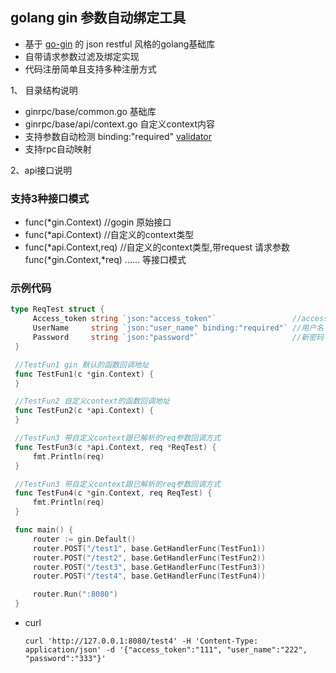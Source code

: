 ## golang gin 参数自动绑定工具
- 基于 [go-gin](https://github.com/gin-gonic/gin) 的 json restful 风格的golang基础库
- 自带请求参数过滤及绑定实现
- 代码注册简单且支持多种注册方式

1、 目录结构说明

- ginrpc/base/common.go 基础库
- ginrpc/base/api/context.go 自定义context内容
- 支持参数自动检测 binding:"required"  [validator](go-playground/validator.v8)
- 支持rpc自动映射

2、api接口说明

### 支持3种接口模式

- func(*gin.Context) //gogin 原始接口
- func(*api.Context) //自定义的context类型
- func(*api.Context,req) //自定义的context类型,带request 请求参数
     func(*gin.Context,*req)
     ...... 等接口模式


### 示例代码

   ```go
   type ReqTest struct {
        Access_token string `json:"access_token"`                 //access_token
        UserName     string `json:"user_name" binding:"required"` //用户名
        Password     string `json:"password"`                     //新密码
    }

    //TestFun1 gin 默认的函数回调地址
    func TestFun1(c *gin.Context) {
    }

    //TestFun2 自定义context的函数回调地址
    func TestFun2(c *api.Context) {
    }

    //TestFun3 带自定义context跟已解析的req参数回调方式
    func TestFun3(c *api.Context, req *ReqTest) {
        fmt.Println(req)
    }

    //TestFun3 带自定义context跟已解析的req参数回调方式
    func TestFun4(c *gin.Context, req ReqTest) {
        fmt.Println(req)
    }

    func main() {
        router := gin.Default()
        router.POST("/test1", base.GetHandlerFunc(TestFun1))
        router.POST("/test2", base.GetHandlerFunc(TestFun2))
        router.POST("/test3", base.GetHandlerFunc(TestFun3))
        router.POST("/test4", base.GetHandlerFunc(TestFun4))

        router.Run(":8080")
    }
   ```

- curl
  ```
  curl 'http://127.0.0.1:8080/test4' -H 'Content-Type: application/json' -d '{"access_token":"111", "user_name":"222", "password":"333"}'
  ```

